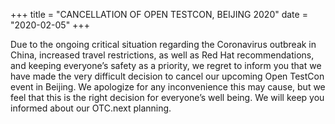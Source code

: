 +++
title = "CANCELLATION OF OPEN TESTCON, BEIJING 2020"
date = "2020-02-05"
+++

Due to the ongoing critical situation regarding the Coronavirus outbreak in China, increased travel restrictions, as well as Red Hat recommendations, and keeping everyone’s safety as a priority, we regret to inform you that we have made the very difficult decision to cancel our upcoming Open TestCon event in Beijing. We apologize for any inconvenience this may cause, but we feel that this is the right decision for everyone’s well being. We will keep you informed about our OTC.next planning.

